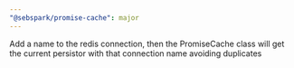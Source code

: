 ```yaml
---
"@sebspark/promise-cache": major
---
```


Add a name to the redis connection, then the PromiseCache class will get the current persistor with that connection name avoiding duplicates
